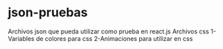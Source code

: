 # json-pruebas
Archivos json que pueda utilizar como prueba en react.js
Archivos css 
  1-Variables de colores para css
  2-Animaciones para utilizar en css
